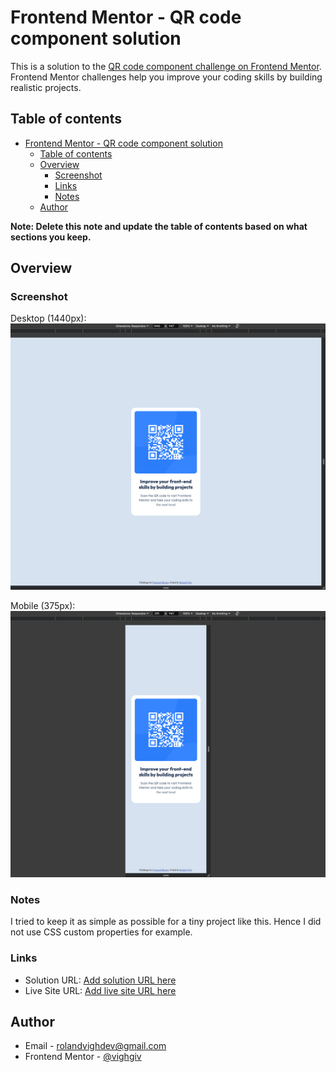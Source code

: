 # Frontend Mentor - QR code component solution

This is a solution to the [QR code component challenge on Frontend Mentor](https://www.frontendmentor.io/challenges/qr-code-component-iux_sIO_H). Frontend Mentor challenges help you improve your coding skills by building realistic projects.

## Table of contents

- [Frontend Mentor - QR code component solution](#frontend-mentor---qr-code-component-solution)
  - [Table of contents](#table-of-contents)
  - [Overview](#overview)
    - [Screenshot](#screenshot)
    - [Links](#links)
    - [Notes](#notes)
  - [Author](#author)

**Note: Delete this note and update the table of contents based on what sections you keep.**

## Overview

### Screenshot

Desktop (1440px):
![Desktop screenshot 1440px](./images/screenshots/1440.png)

Mobile (375px):
![Mobile screenshot 375px](./images/screenshots/375.png)

### Notes

I tried to keep it as simple as possible for a tiny project like this. Hence I did not use CSS custom properties for example.

### Links

- Solution URL: [Add solution URL here](https://exmaple.com)
- Live Site URL: [Add live site URL here](https://exmaple.com)

## Author

- Email - [rolandvighdev@gmail.com](mailto:rolandvighdev@gmail.com)
- Frontend Mentor - [@vighgiv](https://www.frontendmentor.io/profile/vighgiv)
